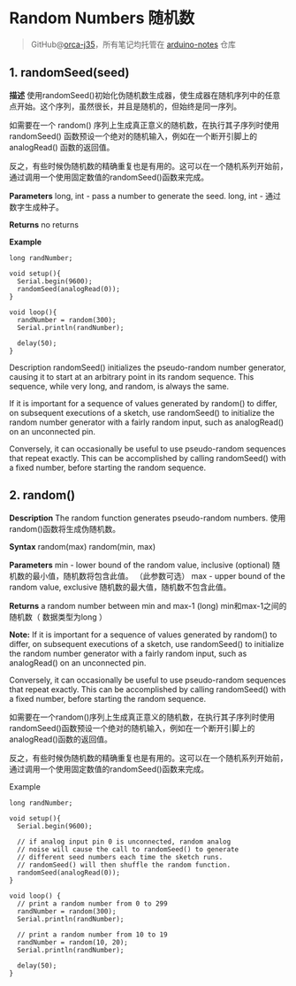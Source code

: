 # Random Numbers 随机数
> GitHub@[orca-j35](https://github.com/orca-j35)，所有笔记均托管在 [arduino-notes](https://github.com/orca-j35/arduino-notes) 仓库



## 1. randomSeed(seed)
**描述**
使用randomSeed()初始化伪随机数生成器，使生成器在随机序列中的任意点开始。这个序列，虽然很长，并且是随机的，但始终是同一序列。

如需要在一个 random() 序列上生成真正意义的随机数，在执行其子序列时使用 randomSeed() 函数预设一个绝对的随机输入，例如在一个断开引脚上的 analogRead() 函数的返回值。

反之，有些时候伪随机数的精确重复也是有用的。这可以在一个随机系列开始前，通过调用一个使用固定数值的randomSeed()函数来完成。

**Parameters**
long, int - pass a number to generate the seed.
long, int - 通过数字生成种子。

**Returns**
no returns

**Example**

```
long randNumber;

void setup(){
  Serial.begin(9600);
  randomSeed(analogRead(0));
}

void loop(){
  randNumber = random(300);
  Serial.println(randNumber);

  delay(50);
}
```

Description
randomSeed() initializes the pseudo-random number generator, causing it to start at an arbitrary point in its random sequence. This sequence, while very long, and random, is always the same.

If it is important for a sequence of values generated by random() to differ, on subsequent executions of a sketch, use randomSeed() to initialize the random number generator with a fairly random input, such as analogRead() on an unconnected pin.

Conversely, it can occasionally be useful to use pseudo-random sequences that repeat exactly. This can be accomplished by calling randomSeed() with a fixed number, before starting the random sequence.

## 2. random()
**Description**
The random function generates pseudo-random numbers.
使用random()函数将生成伪随机数。

**Syntax**
random(max)
random(min, max)

**Parameters**
min - lower bound of the random value, inclusive (optional)
随机数的最小值，随机数将包含此值。 （此参数可选） 
max - upper bound of the random value, exclusive
 随机数的最大值，随机数不包含此值。

**Returns**
a random number between min and max-1 (long)
min和max-1之间的随机数（ 数据类型为long ）

**Note:**
If it is important for a sequence of values generated by random() to differ, on subsequent executions of a sketch, use randomSeed() to initialize the random number generator with a fairly random input, such as analogRead() on an unconnected pin.

Conversely, it can occasionally be useful to use pseudo-random sequences that repeat exactly. This can be accomplished by calling randomSeed() with a fixed number, before starting the random sequence.

如需要在一个random()序列上生成真正意义的随机数，在执行其子序列时使用randomSeed()函数预设一个绝对的随机输入，例如在一个断开引脚上的analogRead()函数的返回值。

反之，有些时候伪随机数的精确重复也是有用的。这可以在一个随机系列开始前，通过调用一个使用固定数值的randomSeed()函数来完成。

Example

```
long randNumber;

void setup(){
  Serial.begin(9600);

  // if analog input pin 0 is unconnected, random analog
  // noise will cause the call to randomSeed() to generate
  // different seed numbers each time the sketch runs.
  // randomSeed() will then shuffle the random function.
  randomSeed(analogRead(0));
}

void loop() {
  // print a random number from 0 to 299
  randNumber = random(300);
  Serial.println(randNumber);  

  // print a random number from 10 to 19
  randNumber = random(10, 20);
  Serial.println(randNumber);

  delay(50);
}
```